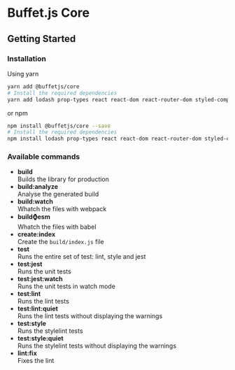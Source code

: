 # Buffet.js Core

## Getting Started

### Installation

Using yarn

```bash
yarn add @buffetjs/core
# Install the required dependencies
yarn add lodash prop-types react react-dom react-router-dom styled-components
```

or npm

```bash
npm install @buffetjs/core --save
# Install the required dependencies
npm install lodash prop-types react react-dom react-router-dom styled-components --save
```

### Available commands

- **build**<br/>
  Builds the library for production
- **build:analyze**<br/>
  Analyse the generated build
- **build:watch**<br/>
  Whatch the files with webpack
- **build:watch:esm**<br/>
  Whatch the files with babel
- **create:index**<br/>
  Create the `build/index.js` file
- **test**<br/>
  Runs the entire set of test: lint, style and jest
- **test:jest**<br/>
  Runs the unit tests
- **test:jest:watch**<br/>
  Runs the unit tests in watch mode
- **test:lint**<br/>
  Runs the lint tests
- **test:lint:quiet**<br/>
  Runs the lint tests without displaying the warnings
- **test:style**<br/>
  Runs the stylelint tests
- **test:style:quiet**<br/>
  Runs the stylelint tests without displaying the warnings
- **lint:fix**<br/>
  Fixes the lint
